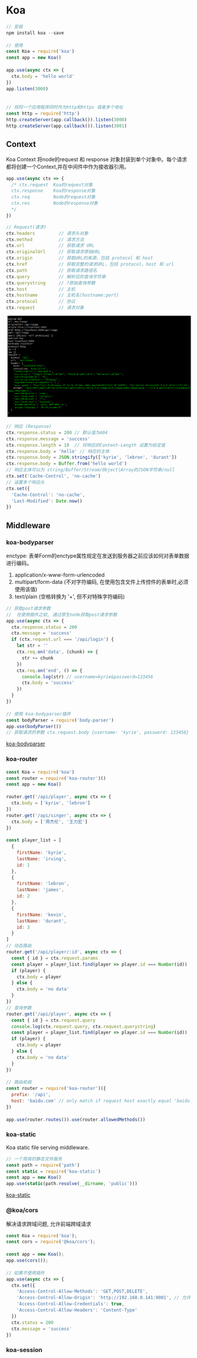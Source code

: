 # Koa

```js
// 安装
npm install koa --save

// 使用
const Koa = require('koa')
const app = new Koa()

app.use(async ctx => {
  ctx.body = 'hello world'
})
app.listen(3000)


// 将同一个应用程序同时作为http和https 或者多个地址
const http = require('http')
http.createServer(app.callback()).listen(3000)
http.createServer(app.callback()).listen(3001)
```

## Context

  Koa Context 将node的request 和 response 对象封装到单个对象中。每个请求都将创建一个Context,并在中间件中作为接收器引用。
```js
app.use(async ctx => {
  /* ctx.request  Koa的request对象
  ctx.response    Koa的response对象
  ctx.req         Node的request对象
  ctx.res         Node的response对象
  */
})
```
```js
// Request(请求)
ctx.headers         // 请求头对象
ctx.method          // 请求方法
ctx.url             // 获取请求 URL
ctx.originalUrl     // 获取请求原始URL
ctx.origin          // 获取URL的来源，包括 protocol 和 host
ctx.href            // 获取完整的请求URL，包括 protocol，host 和 url
ctx.path            // 获取请求路径名
ctx.query           // 解析后的查询字符串
ctx.querystring     // ?原始查询参数
ctx.host            // 主机
ctx.hostname        // 主机名(hostname:port)
ctx.protocol        // 协议
ctx.request         // 请求对象
```
![koa-request](./images/koa-request.png)

```js
// 响应 (Response)
ctx.response.status = 200 // 默认值为404
ctx.response.message = 'success'
ctx.response.length = 10  // 将响应的Content-Length 设置为给定值
ctx.response.body = 'hello' // 响应的主体
ctx.response.body = JSON.stringify(['kyrie', 'lebron', 'durant'])
ctx.response.body = Buffer.from('hello world')
// 响应主体可以为 string/Buffer/Stream/Object|Array的JSON字符串/null
ctx.set('Cache-Control', 'no-cache')
// 设置多个响应头
ctx.set({
  'Cache-Control': 'no-cache',
  'Last-Modified': Date.now()
})
```

## Middleware

### koa-bodyparser

  enctype: 表单Form的enctype属性规定在发送到服务器之前应该如何对表单数据进行编码。

1. application/x-www-form-urlencoded
2. multipart/form-data (不对字符编码, 在使用包含文件上传控件的表单时,必须使用该值)
3. text/plain (空格转换为 '+', 但不对特殊字符编码)

```js
// 获取post请求参数
//  在使用插件之前, 通过原生node获取post请求参数
app.use(async ctx => {
  ctx.response.status = 200
  ctx.message = 'success'
  if (ctx.request.url === '/api/login') {
    let str = ''
    ctx.req.on('data', (chunk) => {
      str += chunk
    })
    ctx.req.on('end', () => {
      console.log(str) // username=kyrie&password=123456
      ctx.body = 'success'
    })
  }
})

// 使用 koa-bodyparser插件
const bodyParser = require('body-parser')
app.use(bodyParser())
// 获取请求的参数 ctx.request.body {username: 'kyrie', password: 123456}
```
[koa-bodyparser]('https://www.npmjs.com/package/koa-bodyparser')

### koa-router

```js
const Koa = require('koa')
const router = require('koa-router')()
const app = new Koa()

router.get('/api/player', async ctx => {
  ctx.body = ['kyrie', 'lebron']
})
router.get('/api/singer', async ctx => {
  ctx.body = ['周杰伦', '王力宏']
})

const player_list = [
  {
    firstName: 'kyrie',
    lastName: 'irving',
    id: 1
  },
  {
    firstName: 'lebron',
    lastName: 'james',
    id: 2
  },
  {
    firstName: 'kevin',
    lastName: 'durant',
    id: 3
  }
]
// 动态路由
router.get('/api/player/:id', async ctx => {
  const { id } = ctx.request.params
  const player = player_list.find(player => player.id === Number(id))
  if (player) {
    ctx.body = player
  } else {
    ctx.body = 'no data'
  }
})
// 查询参数
router.get('/api/player', async ctx => {
  const { id } = ctx.request.query
  console.log(ctx.request.query, ctx.request.querystring)
  const player = player_list.find(player => player.id === Number(id))
  if (player) {
    ctx.body = player
  } else {
    ctx.body = 'no data'
  }
})

// 路由前缀
const router = require('koa-router')({
  prefix: '/api',
  host: 'baidu.com' // only match if request host exactly equal 'baidu.com'
})

app.use(router.routes()).use(router.allowedMethods())
```

### koa-static

  Koa static file serving middleware.
```js
// 一个简易的静态文件服务
const path = require('path')
const static = require('koa-static')
const app = new Koa()
app.use(static(path.resolve(__dirname, 'public')))
```
[koa-static]('https://www.npmjs.com/package/koa-static')

### @koa/cors

  解决请求跨域问题, 允许前端跨域请求
```js
const Koa = require('koa');
const cors = require('@koa/cors');

const app = new Koa();
app.use(cors());

// 如果不使用插件
app.use(async ctx => {
  ctx.set({
    'Access-Control-Allow-Methods': 'GET,POST,DELETE',
    'Access-Control-Allow-Origin': 'http://192.168.0.141:9001', // 允许跨域的源(允许所有则设置为*)
    'Access-Control-Allow-Credentials': true,
    'Access-Control-Allow-Headers': 'Content-Type'
  })
  ctx.status = 200
  ctx.message = 'success'
})
```

### koa-session

  